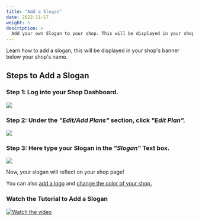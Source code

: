 ```yaml
---
title: "Add a Slogan"
date: 2022-11-17
weight: 5
description: >
  Add your own Slogan to your shop. This will be displayed in your shop.
---
```


Learn how to add a slogan, this will be displayed in your shop's banner below your shop's name.

## Steps to Add a Slogan

### Step 1: Log into your Shop Dashboard.

![](https://subscribie.co.uk/blog/content/images/size/w1000/2022/11/image-64.png)

### Step 2: Under the *"Edit/Add Plans"* section, click *"Edit Plan".*

![](https://subscribie.co.uk/blog/content/images/size/w1000/2022/11/image-87.png)

### Step 3: Here type your Slogan in the *"Slogan"* Text box.

![](https://subscribie.co.uk/blog/content/images/size/w1000/2022/11/image-88.png)

Now, your slogan will reflect on your shop page!

You can also [add a logo](https://docs.subscribie.co.uk/docs/tasks/add-a-logo-to-a-shop) and [change the color of your shop.](https://docs.subscribie.co.uk/docs/tasks/change-shop-colour/)

### Watch the Tutorial to Add a Slogan

[![Watch the video](https://i.ytimg.com/vi/NfU1ReK2EB8/hqdefault.jpg?sqp=-oaymwE2CNACELwBSFfyq4qpAygIARUAAIhCGAFwAcABBvABAfgB_gSAAugCigIMCAAQARgdIC8ofzAP&rs=AOn4CLBoC-1uHhZEX35zLl3REjVUjsSfzw)](https://www.youtube.com/watch?v=NfU1ReK2EB8)